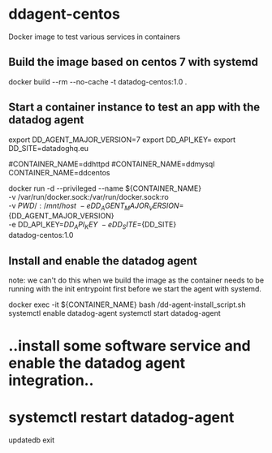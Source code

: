 # ddagent-centos
Docker image to test various services in containers

## Build the image based on centos 7 with systemd

docker build --rm --no-cache -t datadog-centos:1.0 .


## Start a container instance to test an app with the datadog agent

export DD_AGENT_MAJOR_VERSION=7
export DD_API_KEY=<your datadog API key here>
export DD_SITE=datadoghq.eu

#CONTAINER_NAME=ddhttpd
#CONTAINER_NAME=ddmysql
CONTAINER_NAME=ddcentos

docker run -d --privileged --name ${CONTAINER_NAME} \
               -v /var/run/docker.sock:/var/run/docker.sock:ro \
               -v ${PWD}/:/mnt/host \
               -e DD_AGENT_MAJOR_VERSION=${DD_AGENT_MAJOR_VERSION} \
               -e DD_API_KEY=${DD_API_KEY} \
               -e DD_SITE=${DD_SITE} \
               datadog-centos:1.0


## Install and enable the datadog agent

note: we can't do this when we build the image as the container needs to be running with the init entrypoint first before we start the agent with systemd.

docker exec -it ${CONTAINER_NAME} bash
/dd-agent-install_script.sh
systemctl enable datadog-agent
systemctl start datadog-agent
# ..install some software service and enable the datadog agent integration..
# systemctl restart datadog-agent
updatedb
exit
